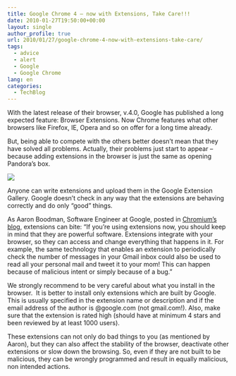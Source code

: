 ```yaml
---
title: Google Chrome 4 – now with Extensions, Take Care!!!
date: 2010-01-27T19:50:00+00:00
layout: single
author_profile: true
url: 2010/01/27/google-chrome-4-now-with-extensions-take-care/
tags:
  - advice
  - alert
  - Google
  - Google Chrome
lang: en
categories: 
  - TechBlog
---
```

With the latest release of their browser, v.4.0, Google has published a long expected feature: Browser Extensions. Now Chrome features what other browsers like Firefox, IE, Opera and so on offer for a long time already.

But, being able to compete with the others better doesn’t mean that they have solved all problems. Actually, their problems just start to appear – because adding extensions in the browser is just the same as opening Pandora’s box.

[![](http://4.bp.blogspot.com/_vaUVXcmC3OI/S2CRL1eG1VI/AAAAAAAAAww/LiW8CjlGJvQ/s640/chrome-ext.png)](http://4.bp.blogspot.com/_vaUVXcmC3OI/S2CRL1eG1VI/AAAAAAAAAww/LiW8CjlGJvQ/s1600-h/chrome-ext.png)

Anyone can write extensions and upload them in the Google Extension Gallery. Google doesn’t check in any way that the extensions are behaving correctly and do only “good” things.

As Aaron Boodman, Software Engineer at Google, posted in [Chromium’s blog](http://blog.chromium.org/2009/07/careful-extensions-can-bite.html), extensions can bite: “If you’re using extensions now, you should keep in mind that they are powerful software. Extensions integrate with your browser, so they can access and change everything that happens in it. For example, the same technology that enables an extension to periodically check the number of messages in your Gmail inbox could also be used to read all your personal mail and tweet it to your mom! This can happen because of malicious intent or simply because of a bug.”

We strongly recommend to be very careful about what you install in the browser.  It is better to install only extensions which are built by Google. This is usually specified in the extension name or description and if the email address of the author is @google.com (not gmail.com!). Also, make sure that the extension is rated high (should have at minimum 4 stars and been reviewed by at least 1000 users).

These extensions can not only do bad things to you (as mentioned by Aaron), but they can also affect the stability of the browser, deactivate other extensions or slow down the browsing. So, even if they are not built to be malicious, they can be wrongly programmed and result in equally malicious, non intended actions.